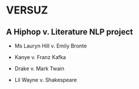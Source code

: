 # VERSUZ

## A Hiphop v. Literature NLP project

- Ms Lauryn Hill v. Emily Bronte

- Kanye v. Franz Kafka

- Drake v. Mark Twain

- Lil Wayne v. Shakespeare
